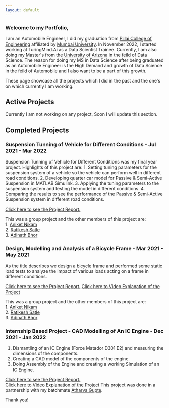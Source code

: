 ```yaml
---
layout: default
---
```


### Welcome to my Portfolio,

I am an Automobile Engineer, I did my graduation from [Pillai College of Engineering](https://www.pce.ac.in/) affiliated by [Mumbai University](https://mu.ac.in/). 
In November 2022, I started working at TuringMind.Ai as a Data Scientist Trainee. Currently, I am also doing my Master's from the [University of Arizona](https://www.arizona.edu/) 
in the feild of Data Science. The reason for doing my MS in Data Science after being graduated as an Automobile Engineer is the High Demand and growth of
Data Science in the feild of Automobile and I also want to be a part of this growth.

These page showcase all the projects which I did in the past and the one's on which currently I am working.

## Active Projects 
    
   Currently I am not working on any project,
   Soon I will update this section. 
    
## Completed Projects
### Suspension Tunning of Vehicle for Different Conditions - Jul 2021 - Mar 2022
   
   Suspension Tunning of Vehicle for Different Conditions
   was my final year project. 
        Highlights of this project are:
        1. Setting tuning parameters for the suspension
           system of a vehicle so the vehicle can perform 
           well in different road conditions.
        2. Developing quarter car model for Passive & 
           Semi-Active Suspension in MATLAB Simulink.
        3. Applying the tuning parameters to the suspension
           system and testing the model in different conditions.
        4. Comparing the results to see the performance of
           the Passive & Semi-Active Suspension system 
           in different road conditions.
   
   [Click here to see the Project Report.](https://drive.google.com/file/d/1YoLbwcgLvRLI675zolwOx_9Ke5PwwQQ_/view)   
   
   This was a group project and the other members of this project are:<br>
        1. [Aniket Nikam](https://www.linkedin.com/in/aniket-nikam-9059371aa/)<br>
        2. [Ratikesh Satle](https://www.linkedin.com/in/ratikesh-satle-5317bb1b2/)<br>
        3. [Adinath Bhor](https://www.linkedin.com/in/adinath-bhor-025461197/)
        
### Design, Modelling and Analysis of a Bicycle Frame - Mar 2021 - May 2021
   
   As the title describes we design a bicycle frame and 
   performed some static load tests to analyze the impact of various 
   loads acting on a frame in different conditions.
   
   [Click here to see the Project Report.](https://drive.google.com/file/d/1cd9jfS1lithlRPSBXRo2dvvg4jLIbWOD/view)
   [Click here to Video Explanation of the Project](https://drive.google.com/file/d/1BXNo7PmrdX-nz60Z0v9fVYxkFNM4xl0c/view?usp=share_link)
   
   This was a group project and the other members of this project are:<br>
        1. [Aniket Nikam](https://www.linkedin.com/in/aniket-nikam-9059371aa/)<br>
        2. [Ratikesh Satle](https://www.linkedin.com/in/ratikesh-satle-5317bb1b2/)<br>
        3. [Adinath Bhor](https://www.linkedin.com/in/adinath-bhor-025461197/)
   
### Internship Based Project - CAD Modelling of An IC Engine - Dec 2021 - Jan 2022
       
   1. Dismantling of an IC Engine (Force Matador D301 E2) 
      and measuring the dimensions of the components.
   2. Creating a CAD model of the components of the engine.
   3. Doing Assembly of the Engine and creating a working
      Simulation of an IC Engine.
      
   [Click here to see the Project Report.](https://drive.google.com/file/d/1q1iFMfj8gXsHaxO4ZR2qslfBc8PJ2xBX/view?usp=share_link)   
   [Click here to Video Explanation of the Project](https://drive.google.com/file/d/1KflkT0yuKCTIzYg4IDyk82bB0xtsmMj7/view?usp=share_link)
   This project was done in a partnership with my batchmate [Atharva Gupte](https://www.linkedin.com/in/atharvagupte/).
   
   
Thank you!

